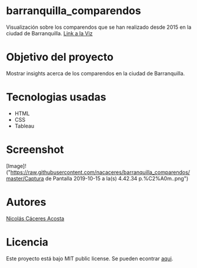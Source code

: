 # barranquilla_comparendos
Visualización sobre los comparendos que se han realizado desde 2015 en la ciudad de Barranquilla.
[Link a la Viz](https://nacaceres.github.io/barranquilla_comparendos/)
# Objetivo del proyecto
Mostrar insights acerca de los comparendos en la ciudad de Barranquilla.
# Tecnologias usadas
* HTML
* CSS
* Tableau

# Screenshot
[Image]!("https://raw.githubusercontent.com/nacaceres/barranquilla_comparendos/master/Captura de Pantalla 2019-10-15 a la(s) 4.42.34 p.%C2%A0m..png")
# Autores
[Nicolás Cáceres Acosta](https://github.com/nacaceres)   

# Licencia
Este proyecto está bajo MIT public license. Se pueden econtrar [aqui](https://github.com/nacaceres/barranquilla_comparendos/blob/master/LICENSE).
